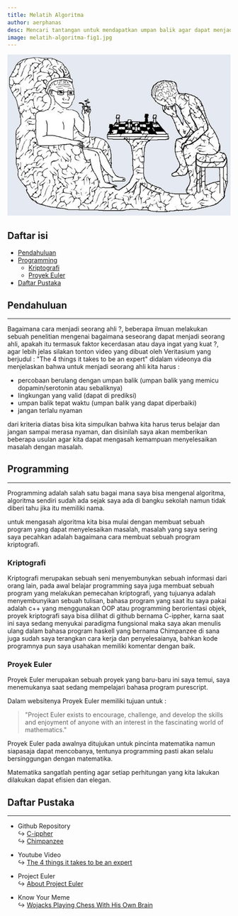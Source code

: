 ```yaml
---
title: Melatih Algoritma
author: aerphanas
desc: Mencari tantangan untuk mendapatkan umpan balik agar dapat menjadi seorang ahli dalam pemrograman
image: melatih-algoritma-fig1.jpg
---
```


![Wojacks Bermain Catur Dengan Otaknya](/images/melatih-algoritma-fig1.jpg "Wojacks Bermain Catur Dengan Otaknya")

## Daftar isi

- [Pendahuluan](#pendahuluan)
- [Programming](#programming)
  - [Kriptografi](#kriptografi)
  - [Proyek Euler](#proyek-euler)
- [Daftar Pustaka](#daftar-pustaka)

## Pendahuluan

---

Bagaimana cara menjadi seorang ahli ?, beberapa ilmuan melakukan sebuah penelitian mengenai bagaimana seseorang dapat menjadi seorang ahli, apakah itu termasuk faktor kecerdasan atau daya ingat yang kuat ?, agar lebih jelas silakan tonton video yang dibuat oleh Veritasium yang berjudul : "The 4 things it takes to be an expert" didalam videonya dia menjelaskan bahwa untuk menjadi seorang ahli kita harus :

- percobaan berulang dengan umpan balik (umpan balik yang memicu dopamin/serotonin atau sebaliknya)
- lingkungan yang valid (dapat di prediksi)
- umpan balik tepat waktu (umpan balik yang dapat diperbaiki)
- jangan terlalu nyaman

dari kriteria diatas bisa kita simpulkan bahwa kita harus terus belajar dan jangan sampai merasa nyaman, dan disinilah saya akan memberikan beberapa usulan agar kita dapat mengasah kemampuan menyelesaikan masalah dengan masalah.

## Programming

---

Programming adalah salah satu bagai mana saya bisa mengenal algoritma, algoritma sendiri sudah ada sejak saya ada di bangku sekolah namun tidak diberi tahu jika itu memiliki nama.

untuk mengasah algoritma kita bisa mulai dengan membuat sebuah program yang dapat menyelesaikan masalah, masalah yang saya sering saya pecahkan adalah bagaimana cara membuat sebuah program kriptografi.

### Kriptografi

Kriptografi merupakan sebuah seni menyembunykan sebuah informasi dari orang lain, pada awal belajar programming saya juga membuat sebuah program yang melakukan pemecahan kriptografi, yang tujuanya adalah menyembunyikan sebuah tulisan, bahasa program yang saat itu saya pakai adalah c++ yang menggunakan OOP atau programming berorientasi objek, proyek kriptografi saya bisa dilihat di github bernama C-ippher, karna saat ini saya sedang menyukai paradigma fungsional maka saya akan menulis ulang dalam bahasa program haskell yang bernama Chimpanzee di sana juga sudah saya terangkan cara kerja dan penyelesaianya, bahkan kode programnya pun saya usahakan memiliki komentar dengan baik.

### Proyek Euler

Proyek Euler merupakan sebuah proyek yang baru-baru ini saya temui, saya menemukanya saat sedang mempelajari bahasa program purescript.

Dalam websitenya Proyek Euler memiliki tujuan untuk :

> "Project Euler exists to encourage, challenge, and develop the skills and enjoyment of anyone with an interest in the fascinating world of mathematics."

Proyek Euler pada awalnya ditujukan untuk pincinta matematika namun siapasaja dapat mencobanya, tentunya programming pasti akan selalu bersinggungan dengan matematika.

Matematika sangatlah penting agar setiap perhitungan yang kita lakukan dilakukan dapat efisien dan elegan.

## Daftar Pustaka

---

- Github Repository  
↪ [C-ippher](https://github.com/aerphanas/C-ippher)  
↪ [Chimpanzee](https://github.com/aerphanas/Chimpanzee)  

- Youtube Video  
↪ [The 4 things it takes to be an expert](https://youtu.be/5eW6Eagr9XA)  

- Project Euler  
↪ [About Project Euler](https://projecteuler.net/)  

- Know Your Meme  
↪ [Wojacks Playing Chess With His Own Brain](https://knowyourmeme.com/photos/1218305-tfw-too-intelligent-2smart)  
